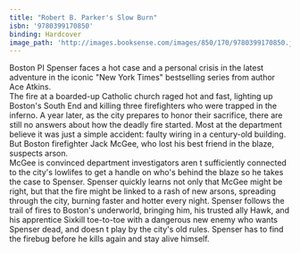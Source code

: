 ```yaml
---
title: "Robert B. Parker's Slow Burn"
isbn: '9780399170850'
binding: Hardcover
image_path: 'http://images.booksense.com/images/850/170/9780399170850.jpg'
---
```



Boston PI Spenser faces a hot case and a personal crisis in the latest adventure in the iconic "New York Times" bestselling series from author Ace Atkins.&nbsp;
<br>The fire at a boarded-up Catholic church raged hot and fast, lighting up Boston's South End and killing three firefighters who were trapped in the inferno. A year later, as the city prepares to honor their sacrifice, there are still no answers about how the deadly fire started. Most at the department believe it was just a simple accident: faulty wiring in a century-old building. But Boston firefighter Jack McGee, who lost his best friend in the blaze, suspects arson.&nbsp;
<br>McGee is convinced department investigators aren t sufficiently connected to the city's lowlifes to get a handle on who's behind the blaze so he takes the case to Spenser. Spenser quickly learns not only that McGee might be right, but that the fire might be linked to a rash of new arsons, spreading through the city, burning faster and hotter every night. Spenser follows the trail of fires to Boston's underworld, bringing him, his trusted ally Hawk, and his apprentice Sixkill toe-to-toe with a dangerous new enemy who wants Spenser dead, and doesn t play by the city's old rules. Spenser has to find the firebug before he kills again and stay alive himself.